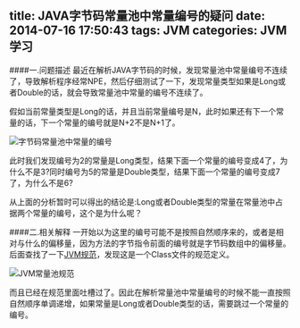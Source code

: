 title: JAVA字节码常量池中常量编号的疑问
date: 2014-07-16 17:50:43
tags: JVM
categories: JVM学习
---
####一.问题描述
最近在解析JAVA字节码的时候，发现常量池中常量编号不连续了，导致解析程序经常NPE，然后仔细测试了一下，发现常量类型如果是Long或者Double的话，就会导致常量池中常量的编号不连续了。

<!-- more -->

假如当前常量类型是Long的话，并且当前常量编号是N，此时如果还有下一个常量的话，下一个常量的编号就是N+2不是N+1了。

![字节码常量池中常量的编号](http://bolinyoung.qiniudn.com/bytecode-why.png)

此时我们发现编号为2的常量是Long类型，结果下面一个常量的编号变成4了，为什么不是3?同时编号为5的常量是Double类型，结果下面一个常量的编号变成7了，为什么不是6?

从上面的分析暂时可以得出的结论是:Long或者Double类型的常量在常量池中占据两个常量的编号，这个是为什么呢？

####二.相关解释
一开始以为这里的编号可能不是按照自然顺序来的，或者是相对与什么的偏移量，因为方法的字节指令前面的编号就是字节码数组中的偏移量。后面查找了一下[JVM规范](http://docs.oracle.com/javase/specs/jvms/se7/html/jvms-4.html#jvms-4.4.5)，发现这是一个Class文件的规范定义。

![JVM常量池规范](http://bolinyoung.qiniudn.com/bytecode-guifan.png)

而且已经在规范里面吐槽过了。因此在解析常量池中常量编号的时候不能一直按照自然顺序单调递增，如果常量是Long或者Double类型的话，需要跳过一个常量的编号。